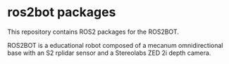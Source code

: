 # ros2bot packages

This repository contains ROS2 packages for the ROS2BOT.

ROS2BOT is a educational robot composed of a mecanum omnidirectional base with 
an S2 rplidar sensor and a Stereolabs ZED 2i depth camera.